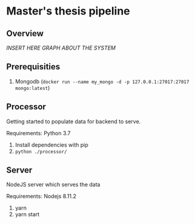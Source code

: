 # Master's thesis pipeline

## Overview

*INSERT HERE GRAPH ABOUT THE SYSTEM*

## Prerequisities

1. Mongodb (`docker run --name my_mongo -d -p 127.0.0.1:27017:27017 mongo:latest`)

## Processor

Getting started to populate data for backend to serve.

Requirements: Python 3.7

1. Install dependencies with pip
2. `python ./processor/`

## Server

NodeJS server which serves the data

Requirements: Nodejs 8.11.2

1. yarn
2. yarn start